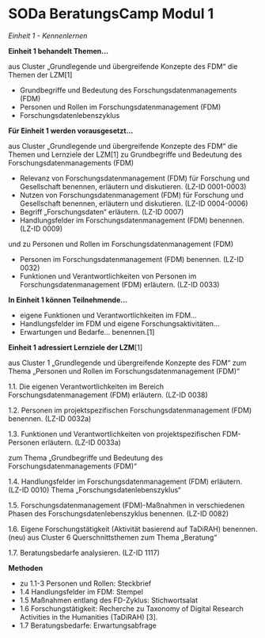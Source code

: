 <!--

author: Gudrun Schwenk und Canan Hastik  
email:    
version:  v1
language: DE

icon:     https://raw.githubusercontent.com/chastik/Beratung_Dateityp_Bild/refs/heads/main/SODa-Logo_full.svg
link:     https://raw.githubusercontent.com/chastik/Beratung/refs/heads/main/soda.css

comment:  WissKi SODA OERs

-->

# SODa BeratungsCamp Modul 1 

*Einheit 1 - Kennenlernen*

**Einheit 1 behandelt Themen…**

aus Cluster „Grundlegende und übergreifende Konzepte des FDM“ die Themen der LZM[1]

- Grundbegriffe und Bedeutung des Forschungsdatenmanagements (FDM)
- Personen und Rollen im Forschungsdatenmanagement (FDM)
- Forschungsdatenlebenszyklus

**Für Einheit 1 werden vorausgesetzt…**

aus Cluster „Grundlegende und übergreifende Konzepte des FDM“ die Themen und Lernziele der LZM[1]
zu Grundbegriffe und Bedeutung des Forschungsdatenmanagements (FDM)

- Relevanz von Forschungsdatenmanagement (FDM) für Forschung und Gesellschaft benennen, erläutern und diskutieren. (LZ-ID 0001-0003)
- Nutzen von Forschungsdatenmanagement (FDM) für Forschung und Gesellschaft benennen, erläutern und diskutieren. (LZ-ID 0004-0006)
- Begriff „Forschungsdaten“ erläutern. (LZ-ID 0007)
- Handlungsfelder im Forschungsdatenmanagement (FDM) benennen. (LZ-ID 0009)

und zu Personen und Rollen im Forschungsdatenmanagement (FDM)

- Personen im Forschungsdatenmanagement (FDM) benennen. (LZ-ID 0032)
- Funktionen und Verantwortlichkeiten von Personen im Forschungsdatenmanagement (FDM) erläutern. (LZ-ID 0033) 

**In Einheit 1 können Teilnehmende…**

- eigene Funktionen und Verantwortlichkeiten im FDM…
- Handlungsfelder im FDM und eigene Forschungsaktivitäten…
- Erwartungen und Bedarfe…
benennen.[1]

**Einheit 1 adressiert Lernziele der LZM**[1]

aus Cluster 1 „Grundlegende und übergreifende Konzepte des FDM“ zum Thema „Personen und Rollen im Forschungsdatenmanagement (FDM)“

1.1. Die eigenen Verantwortlichkeiten im Bereich Forschungsdatenmanagement (FDM) erläutern. (LZ-ID 0038)

1.2. Personen im projektspezifischen Forschungsdatenmanagement (FDM) benennen. (LZ-ID 0032a)

1.3. Funktionen und Verantwortlichkeiten von projektspezifischen FDM-Personen erläutern. (LZ-ID 0033a)

zum Thema „Grundbegriffe und Bedeutung des Forschungsdatenmanagements (FDM)“

1.4. Handlungsfelder im Forschungsdatenmanagement (FDM) erläutern. (LZ-ID 0010)
Thema „Forschungsdatenlebenszyklus“ 

1.5. Forschungsdatenmanagement (FDM)-Maßnahmen in verschiedenen Phasen des Forschungsdatenlebenszyklus benennen. (LZ-ID 0082)

1.6. Eigene Forschungstätigkeit (Aktivität basierend auf TaDiRAH) benennen. (neu)
aus Cluster 6 Querschnittsthemen zum Thema „Beratung“

1.7. Beratungsbedarfe analysieren. (LZ-ID 1117)


**Methoden**

- zu 1.1-3 Personen und Rollen: Steckbrief
- 1.4 Handlungsfelder im FDM: Stempel
- 1.5 Maßnahmen entlang des FD-Zyklus: Stichwortsalat
- 1.6 Forschungstätigkeit: Recherche zu Taxonomy of Digital Research Activities in the Humanities (TaDiRAH) [3].
- 1.7 Beratungsbedarfe: Erwartungsabfrage
